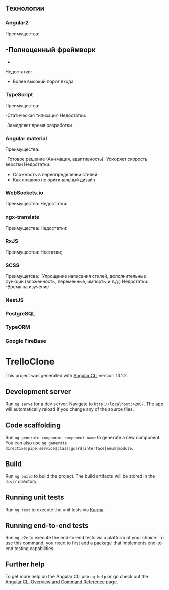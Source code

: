 ## Технологии

### Angular2
Преимущества:

-Полноценный фреймворк
-
-
Недостатки:

- Более высокий порог входа 

### TypeScript
Преимущества:

-Статическая типизация
Недостатки:

-Замедляет время разработки

### Angular material
Преимущества:

-Готовое решение (Анимация, адаптивность)
-Ускоряет скорость верстки
Недостатки:

- Сложность в переопределении стилей
- Как правило не оригинальный дизайн

### WebSockets.io
Преимущества:
Недостатки:

### ngx-translate
Преимущества:
Недостатки:


### RxJS
Преимущества:
Нестатки;

### SCSS
Преимущетсва:
-Упрощение написания стилей, дополнительные функции (вложенность, переменные, импорты и т.д.)
Недостатки:
-Время на изучение

### NestJS
### PostgreSQL
### TypeORM
### Google FireBase









# TrelloClone

This project was generated with [Angular CLI](https://github.com/angular/angular-cli) version 13.1.2.

## Development server

Run `ng serve` for a dev server. Navigate to `http://localhost:4200/`. The app will automatically reload if you change any of the source files.

## Code scaffolding

Run `ng generate component component-name` to generate a new component. You can also use `ng generate directive|pipe|service|class|guard|interface|enum|module`.

## Build

Run `ng build` to build the project. The build artifacts will be stored in the `dist/` directory.

## Running unit tests

Run `ng test` to execute the unit tests via [Karma](https://karma-runner.github.io).

## Running end-to-end tests

Run `ng e2e` to execute the end-to-end tests via a platform of your choice. To use this command, you need to first add a package that implements end-to-end testing capabilities.

## Further help

To get more help on the Angular CLI use `ng help` or go check out the [Angular CLI Overview and Command Reference](https://angular.io/cli) page.
